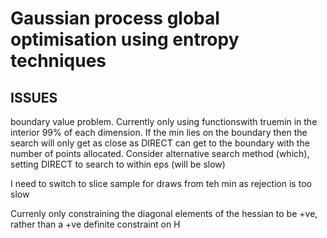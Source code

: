 <h1>Gaussian process global optimisation using entropy techniques</h1>

<h2>ISSUES</h2>

<p>boundary value problem. Currently only using functionswith truemin in the interior 99% of each dimension. If the min lies
on the boundary then the search will only get as close as DIRECT can get to the boundary with the number of points allocated.
Consider alternative search method (which), setting DIRECT to search to within eps (will be slow)</p>

<p>I need to switch to slice sample for draws from teh min as rejection is too slow</p>

<p>Currenly only constraining the diagonal elements of the hessian to be +ve, rather than a +ve definite constraint on H</p>